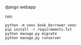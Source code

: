 django webapp

run:

    python -m venv book_borrower_venv
    pip install -r requirements.txt
    python manage.py migrate
    python manage.py runserver
    
